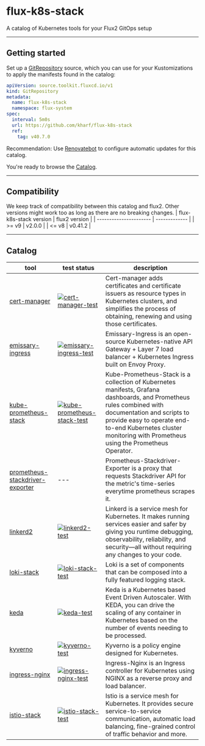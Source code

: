# flux-k8s-stack
A catalog of Kubernetes tools for your Flux2 GitOps setup

---
## Getting started
Set up a [GitRepository](https://fluxcd.io/docs/components/source/gitrepositories/) source, which you can use for your Kustomizations to apply the manifests found in the catalog:

```yaml
apiVersion: source.toolkit.fluxcd.io/v1
kind: GitRepository
metadata:
  name: flux-k8s-stack
  namespace: flux-system
spec:
  interval: 5m0s
  url: https://github.com/kharf/flux-k8s-stack
  ref:
    tag: v40.7.0
```

Recommendation: Use [Renovatebot](https://docs.renovatebot.com/modules/manager/flux/#gitrepository-support) to configure automatic updates for this catalog.

You're ready to browse the [Catalog](#Catalog).

---
## Compatibility
We keep track of compatibility between this catalog and flux2. Other versions might work too as long as there are no breaking changes.
| flux-k8s-stack version | flux2 version |
| ---------------------- | ------------- |
| >= v9                  | v2.0.0        |
| <= v8                  | v0.41.2       |

---
## Catalog
| tool                                                                       | test status                  | description                                                                                                                                        |
| ------------------------------------------------------                     | ---------------------------- | -------------------------------------------------------------------------------------------------------------------------------------------------- |
| [cert-manager](./catalog/cert-manager)                                     | [![cert-manager-test](https://github.com/kharf/flux-k8s-stack/actions/workflows/cert-manager-test.yaml/badge.svg)](https://github.com/kharf/flux-k8s-stack/actions/workflows/cert-manager-test.yaml)   | Cert-manager adds certificates and certificate issuers as resource types in Kubernetes clusters, and simplifies the process of obtaining, renewing and using those certificates. |
| [emissary-ingress](./catalog/emissary-ingress)                             | [![emissary-ingress-test](https://github.com/kharf/flux-k8s-stack/actions/workflows/emissary-ingress-test.yaml/badge.svg)](https://github.com/kharf/flux-k8s-stack/actions/workflows/emissary-ingress-test.yaml) | Emissary-Ingress is an open-source Kubernetes-native API Gateway + Layer 7 load balancer + Kubernetes Ingress built on Envoy Proxy. |
| [kube-prometheus-stack](./catalog/kube-prometheus-stack)                   | [![kube-prometheus-stack-test](https://github.com/kharf/flux-k8s-stack/actions/workflows/kube-prometheus-stack-test.yaml/badge.svg)](https://github.com/kharf/flux-k8s-stack/actions/workflows/kube-prometheus-stack-test.yaml) | Kube-Prometheus-Stack is a collection of Kubernetes manifests, Grafana dashboards, and Prometheus rules combined with documentation and scripts to provide easy to operate end-to-end Kubernetes cluster monitoring with Prometheus using the Prometheus Operator. |
| [prometheus-stackdriver-exporter](/catalog/prometheus-stackdriver-exporter)| ---                                                                                                                                                                               | Prometheus-Stackdriver-Exporter is a proxy that requests Stackdriver API for the metric's time-series everytime prometheus scrapes it. |
| [linkerd2](./catalog/linkerd2)                                             | [![linkerd2-test](https://github.com/kharf/flux-k8s-stack/actions/workflows/linkerd2-test.yaml/badge.svg)](https://github.com/kharf/flux-k8s-stack/actions/workflows/linkerd2-test.yaml) | Linkerd is a service mesh for Kubernetes. It makes running services easier and safer by giving you runtime debugging, observability, reliability, and security—all without requiring any changes to your code. |
| [loki-stack](./catalog/loki-stack)                                         | [![loki-stack-test](https://github.com/kharf/flux-k8s-stack/actions/workflows/loki-stack-test.yaml/badge.svg)](https://github.com/kharf/flux-k8s-stack/actions/workflows/loki-stack-test.yaml) | Loki is a set of components that can be composed into a fully featured logging stack. |
| [keda](./catalog/keda)                                                     | [![keda-test](https://github.com/kharf/flux-k8s-stack/actions/workflows/keda-test.yaml/badge.svg)](https://github.com/kharf/flux-k8s-stack/actions/workflows/keda-test.yaml) | Keda is a Kubernetes based Event Driven Autoscaler. With KEDA, you can drive the scaling of any container in Kubernetes based on the number of events needing to be processed. |
| [kyverno](./catalog/kyverno)                                               | [![kyverno-test](https://github.com/kharf/flux-k8s-stack/actions/workflows/kyverno-test.yaml/badge.svg)](https://github.com/kharf/flux-k8s-stack/actions/workflows/kyverno-test.yaml) | Kyverno is a policy engine designed for Kubernetes. |
| [ingress-nginx](./catalog/ingress-nginx)                                   | [![ingress-nginx-test](https://github.com/kharf/flux-k8s-stack/actions/workflows/ingress-nginx-test.yaml/badge.svg)](https://github.com/kharf/flux-k8s-stack/actions/workflows/ingress-nginx-test.yaml) | Ingress-Nginx is an Ingress controller for Kubernetes using NGINX as a reverse proxy and load balancer. |
| [istio-stack](./catalog/istio-stack)                                       | [![istio-stack-test](https://github.com/kharf/flux-k8s-stack/actions/workflows/istio-stack-test.yaml/badge.svg)](https://github.com/kharf/flux-k8s-stack/actions/workflows/istio-stack-test.yaml) | Istio is a service mesh for Kubernetes. It provides secure service-to-service communication, automatic load balancing, fine-grained control of traffic behavior and more. |

